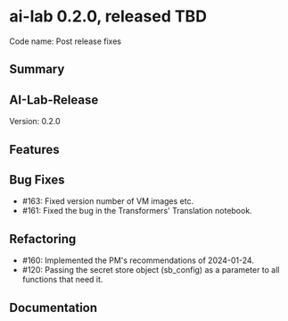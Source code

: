 # ai-lab 0.2.0, released TBD

Code name: Post release fixes

## Summary


## AI-Lab-Release

Version: 0.2.0

## Features

## Bug Fixes

* #163: Fixed version number of VM images etc.
* #161: Fixed the bug in the Transformers' Translation notebook.

## Refactoring
* #160: Implemented the PM's recommendations of 2024-01-24.
* #120: Passing the secret store object (sb_config) as a parameter to all functions that need it.

## Documentation
